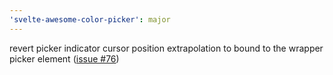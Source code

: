 ```yaml
---
'svelte-awesome-color-picker': major
---
```


revert picker indicator cursor position extrapolation to bound to the wrapper picker element ([issue #76](https://github.com/Ennoriel/svelte-awesome-color-picker/issues/76))
